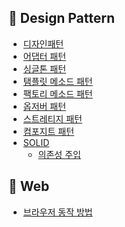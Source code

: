 ## 📌 Design Pattern
- [디자인패턴](https://github.com/Han00903/CS-study/blob/main/Design%20Pattern/%EB%94%94%EC%9E%90%EC%9D%B8%ED%8C%A8%ED%84%B4)
- [어댑터 패턴]()
- [싱글톤 패턴]()
- [탬플릿 메소드 패턴]()
- [팩토리 메소드 패턴]()
- [옵저버 패턴]()
- [스트레티지 패턴]()
- [컴포지트 패턴]()
- [SOLID]()
  - [의존성 주입](https://github.com/Han00903/CS-study/blob/main/Design%20Pattern/%EC%9D%98%EC%A1%B4%EC%84%B1%20%EC%A3%BC%EC%9E%85.md)

## 📌 Web

- [브라우저 동작 방법](https://github.com/Han00903/tech_interview_for_developer/blob/main/%EB%84%A4%ED%8A%B8%EC%9B%8C%ED%81%AC/%EB%B8%8C%EB%9D%BC%EC%9A%B0%EC%A0%80%20%EB%8F%99%EC%9E%91%EB%B0%A9%EB%B2%95.md)
